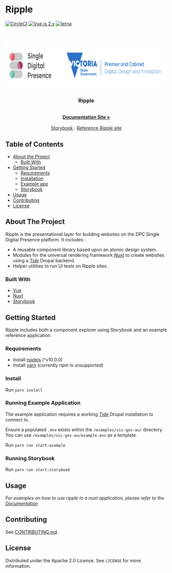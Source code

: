 # Ripple

[![CircleCI](https://circleci.com/gh/dpc-sdp/ripple/tree/master.svg?style=svg&circle-token=242dc8445ab25fb88fe506609fd7065cd1f78f7c)](https://circleci.com/gh/dpc-sdp/ripple/tree/master)
[![Vue.js 2.x](https://img.shields.io/badge/vue.js-2.x-green.svg?style=flat-square)](https://vuejs.org)
[![lerna](https://img.shields.io/badge/maintained%20with-lerna-cc00ff.svg)](https://lernajs.io/)



<!-- PROJECT LOGO -->
<br />
<p align="center">
  <a href="https://github.com/dpc-sdp/ripple">
    <img src="/docs/logo.png" alt="Logo" height="150">
  </a>

  <h3 align="center">Ripple</h3>

  <p align="center">
    <br />
    <a href="https://dpc-sdp.github.io/sdp-docs/ripple/"><strong>Documentation Site »</strong></a>
    <br />
    <br />
    <a href="https://ripple.sdp.vic.gov.au/">Storybook</a>
    ·
    <a href="http://app-ripple-develop.lagoon.vicsdp.amazee.io">Reference Ripple site</a>
  </p>
</p>



<!-- TABLE OF CONTENTS -->
## Table of Contents

* [About the Project](#about-the-project)
  * [Built With](#built-with)
* [Getting Started](#getting-started)
  * [Requirements](#requirements)
  * [Installation](#install)
  * [Example app](#running-example-application)
  * [Storybook](#running-storybook)
* [Usage](#usage)
* [Contributing](#contributing)
* [License](#license)


<!-- ABOUT THE PROJECT -->
## About The Project

Ripple is the presentational layer for building websites on the DPC Single Digital Presence platform. 
It includes :

- A reusable component library based upon an atomic design system.
- Modules for the universal rendering framework [_Nuxt_](https://nuxtjs.org) to create websites using a [_Tide_](https://github.com/dpc-sdp/tide) Drupal backend.
- Helper utilities to run UI tests on Ripple sites.


### Built With

* [Vue](https://vuejs.org/)
* [Nuxt](https://nuxtjs.org)
* [Storybook](https://storybook.js.org/)


<!-- GETTING STARTED -->
## Getting Started

Ripple includes both a component explorer using Storybook and an example reference application. 


### Requirements

- Install [nodejs](https://nodejs.org/en/) (^v10.0.0)
- Install [yarn](https://yarnpkg.com/en/docs/install) (currently npm is unsupported)

### Install

Run `yarn install`

### Running Example Application

The example application requires a working [Tide](https://github.com/dpc-sdp/tide) Drupal installation to connect to.

Ensure a populated `.env` exists within the `/examples/vic-gov-au/` directory.
You can use `/examples/vic-gov-au/example.env` as a template.

Run `yarn run start:example`

### Running Storybook

Run `yarn run start:storybook`


<!-- USAGE EXAMPLES -->
## Usage

_For examples on how to use ripple in a nuxt application, please refer to the [Documentation](https://dpc-sdp.github.io/sdp-docs/ripple/)_


<!-- CONTRIBUTING -->
## Contributing

See [CONTRIBUTING.md](CONTRIBUTING.md)



<!-- LICENSE -->
## License

Distributed under the Apache 2.0 License. See `LICENSE` for more information.



<!-- CONTACT -->
<!-- TODO - Find appropriate contact for issues -->
<!-- ## Contact

Your Name - [@your_twitter](https://twitter.com/your_username) - email@example.com

Project Link: [https://github.com/your_username/repo_name](https://github.com/your_username/repo_name) -->
